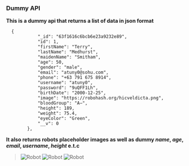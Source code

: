 ### Dummy API

**This is a dummy api that returns a list of data in json format**

```
  {
            "_id": "63f1616c6bcb6e23a9232e89",
            "id": 1,
            "firstName": "Terry",
            "lastName": "Medhurst",
            "maidenName": "Smitham",
            "age": 50,
            "gender": "male",
            "email": "atuny0@sohu.com",
            "phone": "+63 791 675 8914",
            "username": "atuny0",
            "password": "9uQFF1Lh",
            "birthDate": "2000-12-25",
            "image": "https://robohash.org/hicveldicta.png",
            "bloodGroup": "A−",
            "height": 189,
            "weight": 75.4,
            "eyeColor": "Green",
            "__v": 0
        },
```

**It also returns robots placeholder images as well as dummy _name_, _age_, _email_, _username_, _height_ e.t.c**

> ![Robot](https://robohash.org/hicveldicta.png)
  ![Robot](https://robohash.org/adverovelit.png)
  ![Robot](https://robohash.org/laboriosamfacilisrem.png)